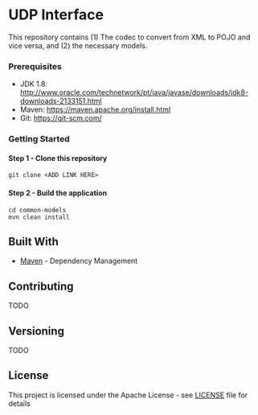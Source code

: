 # UDP Interface

This repository contains (1) The codec to convert from XML to POJO and vice versa, and (2) the necessary models.


### Prerequisites
* JDK 1.8: http://www.oracle.com/technetwork/pt/java/javase/downloads/jdk8-downloads-2133151.html
* Maven: https://maven.apache.org/install.html
* Git: https://git-scm.com/


### Getting Started

#### Step 1 - Clone this repository
```
git clone <ADD LINK HERE>
```
#### Step 2 - Build the application
```
cd common-models
mvn clean install
```


## Built With

* [Maven](https://maven.apache.org/) - Dependency Management


## Contributing

TODO

## Versioning

TODO


## License

This project is licensed under the Apache License - see  [LICENSE](LICENSE) file for details


